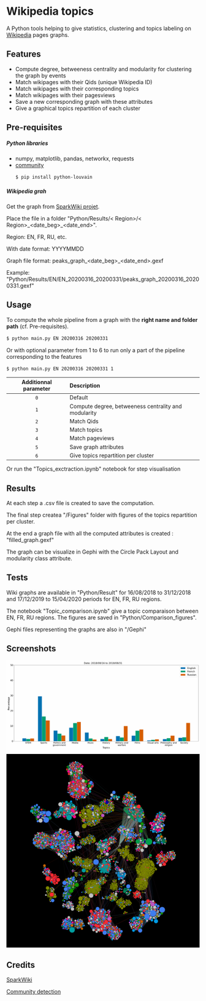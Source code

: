 # Wikipedia topics

A Python tools helping to give statistics, clustering and topics labeling on [Wikipedia](https://www.wikipedia.org) pages graphs.

## Features
* Compute degree, betweeness centrality and modularity for clustering the graph by events
* Match wikipages with their Qids (unique Wikipedia ID)
* Match wikipages with their corresponding topics
* Match wikipages with their pagesviews
* Save a new corresponding graph with these attributes
* Give a graphical topics repartition of each cluster


## Pre-requisites
##### Python libraries
* numpy, matplotlib, pandas, networkx, requests
* [community](https://github.com/taynaud/python-louvain)
  ```bash
  $ pip install python-louvain
  ```

##### Wikipedia grah
Get the graph from [SparkWiki projet](https://github.com/epfl-lts2/sparkwiki).

Place the file in a folder "Python/Results/< Region>/< Region>\_<date\_beg>\_<date\_end>".

Region: EN, FR, RU, etc.
  
With date format: YYYYMMDD

Graph file format: peaks\_graph\_<date\_beg>\_<date\_end>.gexf

Example: "Python/Results/EN/EN\_20200316\_20200331/peaks\_graph\_20200316\_20200331.gexf"


## Usage
To compute the whole pipeline from a graph with the **right name and folder path** (cf. Pre-requisites).

```bash
$ python main.py EN 20200316 20200331
```

Or with optional parameter from 1 to 6 to run only a part of the pipeline corresponding to the features
```bash
$ python main.py EN 20200316 20200331 1
```

| Additionnal parameter  | Description                                                |
| :--------------------: | :--------------------------------------------------------- |
|           `0`          | Default                                                    |
|           `1`          | Compute degree, betweeness centrality and modularity       |
|           `2`          | Match Qids                                                 |
|           `3`          | Match topics                                               |
|           `4`          | Match pageviews                                            |
|           `5`          | Save graph attributes                                      |
|           `6`          | Give topics repartition per cluster                        |

Or run the "Topics_exctraction.ipynb" notebook for step visualisation

## Results
At each step a .csv file is created to save the computation. 

The final step createa "/Figures" folder with figures of the topics repartition per cluster.

At the end a graph file with all the computed attributes is created : "filled\_graph.gexf"

The graph can be visualize in Gephi with the Circle Pack Layout and modularity class attribute.


## Tests
Wiki graphs are available in "Python/Result" for 16/08/2018 to 31/12/2018 and 17/12/2019 to 15/04/2020 periods for EN, FR, RU regions.

The notebook "Topic\_comparison.ipynb" give a topic comparaison between EN, FR, RU regions. The figures are saved in "Python/Comparison_figures".

Gephi files representing the graphs are also in "/Gephi"


## Screenshots

![Topics comparaison](https://raw.githubusercontent.com/etiennechlt/Wikipedia/master/Python/Figures_comparison/bar.gif)
![Gephi graph example (EN\_20200301\_20200315)](https://raw.githubusercontent.com/etiennechlt/Wikipedia/master/Gephi/Figures/EN_20200301_20200315.png)



## Credits
[SparkWiki](https://github.com/epfl-lts2/sparkwiki)

[Community detection](https://github.com/taynaud/python-louvain)
